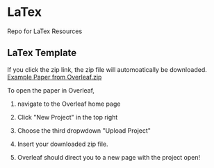 # LaTex
Repo for LaTex Resources

## LaTex Template

If you click the zip link, the zip file will automoatically be downloaded.
[Example Paper from Overleaf.zip](https://github.com/user-attachments/files/16576085/Example.Paper.from.Overleaf.zip)

To open the paper in Overleaf, 
1. navigate to the Overleaf home page
2. Click "New Project" in the top right
3. Choose the third dropwdown "Upload Project"
4. Insert your downloaded zip file.

5. Overleaf should direct you to a new page with the project open!
